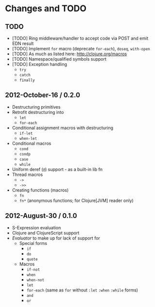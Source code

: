 # Changes and TODO

## TODO

* [TODO] Ring middleware/handler to accept code via POST and emit EDN result
* [TODO] Implement `for` macro (deprecate `for-each`), `doseq`, `with-open`
* [TODO] As much as listed here: http://clojure.org/macros
* [TODO] Namespace/qualified symbols support
* [TODO] Exception handling
  * `try`
  * `catch`
  * `finally`

## 2012-October-16 / 0.2.0

* Destructuring primitives
* Retrofit destructuring into
  * `let`
  * `for-each`
* Conditional assignment macros with destructuring
  * `if-let`
  * `when-let`
* Conditional macros
  * `cond`
  * `condp`
  * `case`
  * `while`
* Uniform deref (`@`) support - as a built-in lib fn
* Thread macros
  * `->`
  * `->>`
* Creating functions (macros)
  * `fn`
  * `fn*` (anonymous functions; for Clojure[JVM] reader only)

## 2012-August-30 / 0.1.0

* S-Expression evaluation
* Clojure and ClojureScript support
* _Evaluator_ to make up for lack of support for
  * Special forms
    * `if`
    * `do`
    * `quote`
  * Macros
    * `if-not`
    * `when`
    * `when-not`
    * `let`
    * `for-each` (same as `for` without `:let` `:when` `:while` forms)
    * `and`
    * `or`
